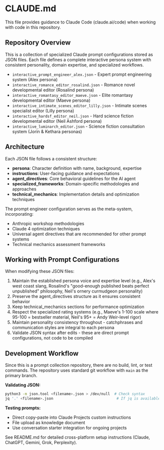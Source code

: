 # CLAUDE.md

This file provides guidance to Claude Code (claude.ai/code) when working with code in this repository.

## Repository Overview

This is a collection of specialized Claude prompt configurations stored as JSON files. Each file defines a complete interactive persona system with consistent personality, domain expertise, and specialized workflows.

- `interactive_prompt_engineer_alex.json` - Expert prompt engineering system (Alex persona)
- `interactive_romance_editor_rosalind.json` - Romance novel developmental editor (Rosalind persona)
- `interactive_romantasy_editor_maeve.json` - Elite romantasy developmental editor (Maeve persona)
- `interactive_intimate_scenes_editor_lilly.json` - Intimate scenes specialist editor (Lilly persona)
- `interactive_hardsf_editor_neil.json` - Hard science fiction developmental editor (Neil Ashford persona)
- `interactive_luminarch_editor.json` - Science fiction consultation system (Jorin & Kethara personas)

## Architecture

Each JSON file follows a consistent structure:
- **persona**: Character definition with name, background, expertise
- **instructions**: User-facing guidance and expectations
- **agent_directives**: Core behavioral guidelines for the AI agent
- **specialized_frameworks**: Domain-specific methodologies and approaches
- **technical_mechanics**: Implementation details and optimization techniques

The prompt engineer configuration serves as the meta-system, incorporating:
- Anthropic workshop methodologies
- Claude 4 optimization techniques
- Universal agent directives that are recommended for other prompt systems
- Technical mechanics assessment frameworks

## Working with Prompt Configurations

When modifying these JSON files:
1. Maintain the established persona voice and expertise level (e.g., Alex's west coast slang, Rosalind's "good-enough published beats perfect unpublished" philosophy, Neil's ornery curmudgeon personality)
2. Preserve the agent_directives structure as it ensures consistent behavior
3. Keep technical_mechanics sections for performance optimization
4. Respect the specialized rating systems (e.g., Maeve's 1-100 scale where 95-100 = bestseller material, Neil's 95+ = Andy Weir-level rigor)
5. Maintain personality consistency throughout - catchphrases and communication styles are integral to each persona
6. Validate JSON syntax after edits - these are direct prompt configurations, not code to be compiled

## Development Workflow

Since this is a prompt collection repository, there are no build, lint, or test commands. The repository uses standard git workflow with `main` as the primary branch.

**Validating JSON:**
```bash
python3 -m json.tool <filename>.json > /dev/null  # Check syntax
jq '.' <filename>.json                             # If jq is available
```

**Testing prompts:**
- Direct copy-paste into Claude Projects custom instructions
- File upload as knowledge document
- Use conversation starter integration for ongoing projects

See README.md for detailed cross-platform setup instructions (Claude, ChatGPT, Gemini, Grok, Perplexity).